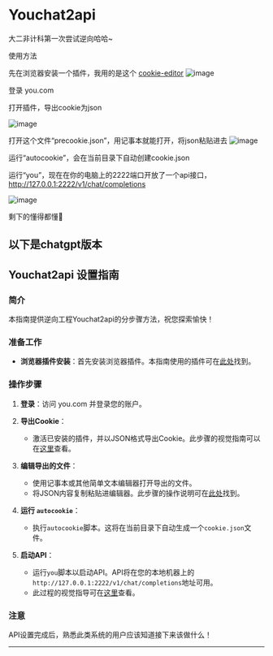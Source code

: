 # Youchat2api
大二非计科第一次尝试逆向哈哈~


使用方法

先在浏览器安装一个插件，我用的是这个 [cookie-editor](https://microsoftedge.microsoft.com/addons/detail/cookieeditor/neaplmfkghagebokkhpjpoebhdledlfi?hl=zh-CN)
![image](https://github.com/leezhuuu/Youchat2api/assets/69389053/afbf1f99-3ab1-4946-86c7-9d6778b15c48)

登录 you.com

打开插件，导出cookie为json

![image](https://github.com/leezhuuu/Youchat2api/assets/69389053/94e743af-18a6-42b0-8a32-cd83fd9564bf)

打开这个文件“precookie.json”，用记事本就能打开，将json粘贴进去
![image](https://github.com/leezhuuu/Youchat2api/assets/69389053/ab3ee97b-9632-408d-87ee-df287c5d8136)

运行“autocookie”，会在当前目录下自动创建cookie.json

运行“you”，现在在你的电脑上的2222端口开放了一个api接口，http://127.0.0.1:2222/v1/chat/completions

![image](https://github.com/leezhuuu/Youchat2api/assets/69389053/bf43bff4-18ae-4696-82cc-e23d245064d6)

剩下的懂得都懂🤭



以下是chatgpt版本
---

## Youchat2api 设置指南

### 简介
本指南提供逆向工程Youchat2api的分步骤方法，祝您探索愉快！

### 准备工作
- **浏览器插件安装**：首先安装浏览器插件。本指南使用的插件可在[此处](https://github.com/leezhuuu/Youchat2api/assets/69389053/afbf1f99-3ab1-4946-86c7-9d6778b15c48)找到。

### 操作步骤

1. **登录**：访问 you.com 并登录您的账户。

2. **导出Cookie**：
   - 激活已安装的插件，并以JSON格式导出Cookie。此步骤的视觉指南可以在[这里](https://github.com/leezhuuu/Youchat2api/assets/69389053/94e743af-18a6-42b0-8a32-cd83fd9564bf)查看。

3. **编辑导出的文件**：
   - 使用记事本或其他简单文本编辑器打开导出的文件。
   - 将JSON内容复制粘贴进编辑器。此步骤的操作说明可在[此处](https://github.com/leezhuuu/Youchat2api/assets/69389053/ab3ee97b-9632-408d-87ee-df287c5d8136)找到。

4. **运行 `autocookie`**：
   - 执行`autocookie`脚本。这将在当前目录下自动生成一个`cookie.json`文件。

5. **启动API**：
   - 运行`you`脚本以启动API。API将在您的本地机器上的`http://127.0.0.1:2222/v1/chat/completions`地址可用。
   - 此过程的视觉指导可在[这里](https://github.com/leezhuuu/Youchat2api/assets/69389053/bf43bff4-18ae-4696-82cc-e23d245064d6)查看。

### 注意
API设置完成后，熟悉此类系统的用户应该知道接下来该做什么！

---
